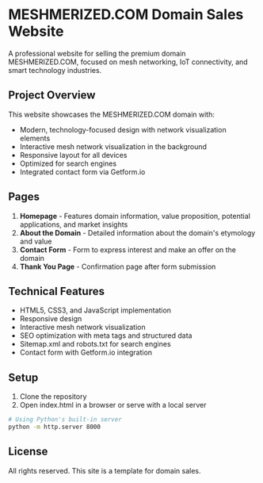 # MESHMERIZED.COM Domain Sales Website

A professional website for selling the premium domain MESHMERIZED.COM, focused on mesh networking, IoT connectivity, and smart technology industries.

## Project Overview

This website showcases the MESHMERIZED.COM domain with:

- Modern, technology-focused design with network visualization elements
- Interactive mesh network visualization in the background
- Responsive layout for all devices
- Optimized for search engines
- Integrated contact form via Getform.io

## Pages

1. **Homepage** - Features domain information, value proposition, potential applications, and market insights
2. **About the Domain** - Detailed information about the domain's etymology and value
3. **Contact Form** - Form to express interest and make an offer on the domain
4. **Thank You Page** - Confirmation page after form submission

## Technical Features

- HTML5, CSS3, and JavaScript implementation
- Responsive design
- Interactive mesh network visualization
- SEO optimization with meta tags and structured data
- Sitemap.xml and robots.txt for search engines
- Contact form with Getform.io integration

## Setup

1. Clone the repository
2. Open index.html in a browser or serve with a local server

```bash
# Using Python's built-in server
python -m http.server 8000
```

## License

All rights reserved. This site is a template for domain sales.
